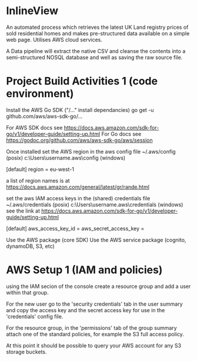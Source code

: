 # InlineView

An automated process which retrieves the latest UK Land registry prices of sold residential homes and makes pre-structured data available on a simple web page.  Utilises AWS cloud services.

A Data pipeline will extract the native CSV and cleanse the contents into a semi-structured NOSQL database and well as saving the raw source file.

# Project Build Activities 1 (code environment)
 
Install the AWS Go SDK ("/..." install dependancies)
  go get -u github.com/aws/aws-sdk-go/...

For AWS SDK docs see https://docs.aws.amazon.com/sdk-for-go/v1/developer-guide/setting-up.html
For Go docs see https://godoc.org/github.com/aws/aws-sdk-go/aws/session

Once installed set the AWS region in the aws config file
~/.aws/config (posix)
c:\Users\username\.aws\config (windows)

[default]
region = eu-west-1 

a list of region names is at https://docs.aws.amazon.com/general/latest/gr/rande.html

set the aws IAM access keys in the (shared) credentials file
~/.aws/credentials (posix)
c:\Users\username\.aws\credentials (windows)
see the link at https://docs.aws.amazon.com/sdk-for-go/v1/developer-guide/setting-up.html

[default]
aws_access_key_id = 
aws_secret_access_key = 

Use the AWS package (core SDK)
Use the AWS service package (cognito, dynamoDB, S3, etc)


# AWS Setup 1 (IAM and policies)

using the IAM secion of the console create a resource group and add a user within that group.

For the new user go to the 'security credentials' tab in the user summary and copy the access key and the secret access key for use in the 'credentials' config file.

For the resource group, in the 'permissions' tab of the group summary attach one of the standard policies, for example the S3 full access policy.

At this point it should be possible to query your AWS account for any S3 storage buckets.




